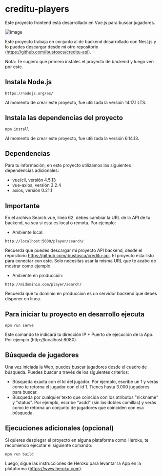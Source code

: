 # creditu-players

Este proyecto frontend está desarrollado en Vue.js para buscar jugadores.

![image](https://user-images.githubusercontent.com/64162717/123533215-80186480-d6e1-11eb-9cb1-0ec0593eae17.png)

Este proyecto trabaja en conjunto al de backend desarrollado con Nest.js y lo puedes descargar desde mi otro repositorio (https://github.com/ibustosca/creditu-api).

Nota: Te sugiero que primero instales el proyecto de backend y luego ven por este.

## Instala Node.js
```
https://nodejs.org/es/
```
Al momento de crear este proyecto, fue utilizada la versión 14.17.1 LTS.

## Instala las dependencias del proyecto
```
npm install
```
Al momento de crear este proyecto, fue utilizada la versión 6.14.13.

## Dependencias

Para tu información, en este proyecto utilizamos las siguientes dependencias adicionales:

- vue/cli, versión 4.5.13
- vue-axios, versión 3.2.4
- axios, versión 0.21.1

## Importante

En el archivo Search.vue, línea 62, debes cambiar la URL de la API de tu backend, ya sea si esta es local o remota. Por ejemplo:

- Ambiente local:
```
http://localhost:5000/player/search/
```
Recuerda que puedes descargar mi proyecto API backend, desde el repositorio https://github.com/ibustosca/creditu-api. El proyecto esta listo para conectar con este. Solo necesitas usar la misma URL que te acabo de mostrar como ejemplo.

- Ambiente en producción:
```
http://midominio.com/player/search/
```
Recuerda que tu dominio en produccion es un servidor backend que debes disponer en línea.

## Para iniciar tu proyecto en desarrollo ejecuta
```
npm run serve
```
Este comando te indicará tu dirección IP + Puerto de ejecución de la App. Por ejemplo (http://localhost:8080).

## Búsqueda de jugadores

Una vez iniciada la Web, puedes buscar jugadores desde el cuadro de búsqueda. Puedes buscar a través de los siguientes criterios:

- Búsqueda exacta con el Id del jugador. Por ejemplo, escribe un 1 y verás como te retorna el jugador con el id 1. Tienes hasta 3.000 jugadores para buscar.
- Búsqueda por cualquier texto que coincida con los atributos "nickname" y "status". Por ejemplo, escribe "asdd" (sin las dobles comillas) y verás como te retorna un conjunto de jugadores que coinciden con esa búsqueda.

## Ejecuciones adicionales (opcional)

Si quieres desplegar el proyecto en alguna plataforma como Heroku, te recomiendo ejecutar el siguiente comando:
```
npm run build
```
Luego, sigue las instrucciones de Heroku para levantar la App en la plataforma (https://www.heroku.com).